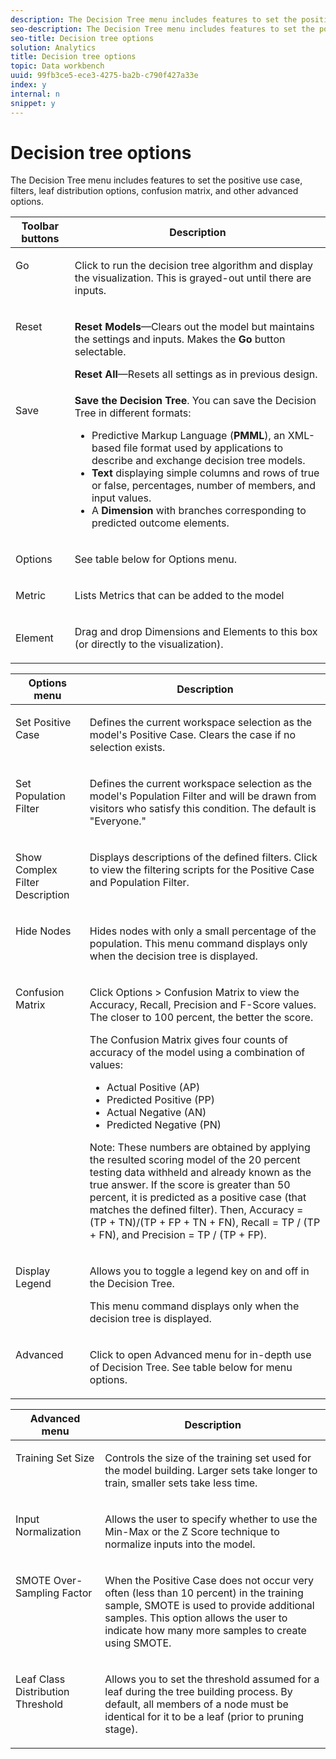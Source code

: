 ```yaml
---
description: The Decision Tree menu includes features to set the positive use case, filters, leaf distribution options, confusion matrix, and other advanced options.
seo-description: The Decision Tree menu includes features to set the positive use case, filters, leaf distribution options, confusion matrix, and other advanced options.
seo-title: Decision tree options
solution: Analytics
title: Decision tree options
topic: Data workbench
uuid: 99fb3ce5-ece3-4275-ba2b-c790f427a33e
index: y
internal: n
snippet: y
---
```


# Decision tree options

The Decision Tree menu includes features to set the positive use case, filters, leaf distribution options, confusion matrix, and other advanced options.

<table id="table_0CBCCB0856E2469EBE8846B413CAB114"> 
 <thead> 
  <tr> 
   <th colname="col1" class="entry"> Toolbar buttons </th> 
   <th colname="col2" class="entry"> Description </th> 
  </tr> 
 </thead>
 <tbody> 
  <tr> 
   <td colname="col1" valign="top"> <p>Go </p> </td> 
   <td colname="col2" valign="top"> <p>Click to run the decision tree algorithm and display the visualization. This is grayed-out until there are inputs. </p> </td> 
  </tr> 
  <tr> 
   <td colname="col1" valign="top"> <p>Reset </p> </td> 
   <td colname="col2" valign="top"> <p> <b>Reset Models</b>—Clears out the model but maintains the settings and inputs. Makes the <b>Go</b> button selectable. </p> <p> <b>Reset All</b>—Resets all settings as in previous design. </p> </td> 
  </tr> 
  <tr> 
   <td colname="col1" valign="top"> <p>Save </p> </td> 
   <td colname="col2" valign="top"> <b>Save the Decision Tree</b>. You can save the Decision Tree in different formats: 
    <ul id="ul_F7C7836C06D64912893113E8EEA05704"> 
     <li id="li_D2D8451A679243F1BC67C3B80CA5F83F">Predictive Markup Language (<b>PMML</b>), an XML-based file format used by applications to describe and exchange decision tree models. </li> 
     <li id="li_88C4B3E050CA4EFC9B7FA8BD446A9C55"><b>Text</b> displaying simple columns and rows of true or false, percentages, number of members, and input values. </li> 
     <li id="li_3F871B88F3FA41E9B95EFF5A181E3D57">A <b>Dimension</b> with branches corresponding to predicted outcome elements. </li> 
    </ul> </td> 
  </tr> 
  <tr> 
   <td colname="col1"> <p>Options </p> </td> 
   <td colname="col2"> <p>See table below for Options menu. </p> </td> 
  </tr> 
  <tr> 
   <td colname="col1"> <p>Metric </p> </td> 
   <td colname="col2"> <p>Lists Metrics that can be added to the model </p> </td> 
  </tr> 
  <tr> 
   <td colname="col1"> <p>Element </p> </td> 
   <td colname="col2"> <p>Drag and drop Dimensions and Elements to this box (or directly to the visualization). </p> </td> 
  </tr> 
 </tbody> 
</table>

<table id="table_24D84440D0354C70928E8927624DB255"> 
 <thead> 
  <tr> 
   <th colname="col1" class="entry"> Options menu </th> 
   <th colname="col2" class="entry"> Description </th> 
  </tr> 
 </thead>
 <tbody> 
  <tr> 
   <td colname="col1" valign="top"> <p>Set Positive Case </p> </td> 
   <td colname="col2" valign="top"> <p>Defines the current workspace selection as the model's Positive Case. Clears the case if no selection exists. </p> </td> 
  </tr> 
  <tr> 
   <td colname="col1" valign="top"> <p>Set Population Filter </p> </td> 
   <td colname="col2" valign="top"> <p>Defines the current workspace selection as the model's Population Filter and will be drawn from visitors who satisfy this condition. The default is "Everyone." </p> </td> 
  </tr> 
  <tr> 
   <td colname="col1" valign="top"> <p>Show Complex Filter Description </p> </td> 
   <td colname="col2" valign="top"> <p>Displays descriptions of the defined filters. Click to view the filtering scripts for the Positive Case and Population Filter. </p> </td> 
  </tr> 
  <tr> 
   <td colname="col1" valign="top"> <p>Hide Nodes </p> </td> 
   <td colname="col2" valign="top"> <p>Hides nodes with only a small percentage of the population. This menu command displays only when the decision tree is displayed. </p> </td> 
  </tr> 
  <tr> 
   <td colname="col1" valign="top"> <p>Confusion Matrix </p> </td> 
   <td colname="col2" valign="top"> <p>Click <span class="uicontrol"> Options</span> &gt; <span class="uicontrol"> Confusion Matrix</span> to view the Accuracy, Recall, Precision and F-Score values. The closer to 100 percent, the better the score. </p> <p>The Confusion Matrix gives four counts of accuracy of the model using a combination of values: 
     <ul id="ul_D9D512F5D74B44BDBD27B1912DF4CB02"> 
      <li id="li_28C541DF1CB543FEAF2D13C2F329DB52">Actual Positive (AP) </li> 
      <li id="li_56233006A1544D95A72CE096CA55C1E6">Predicted Positive (PP) </li> 
      <li id="li_375FB2D6A0A3418A9AD377C9EBB65386">Actual Negative (AN) </li> 
      <li id="li_07A5D23A36BA4D448C25C1414836EB8E">Predicted Negative (PN) </li> 
     </ul> </p> <p> <p>Note:  These numbers are obtained by applying the resulted scoring model of the 20 percent testing data withheld and already known as the true answer. If the score is greater than 50 percent, it is predicted as a positive case (that matches the defined filter). Then, Accuracy = (TP + TN)/(TP + FP + TN + FN), Recall = TP / (TP + FN), and Precision = TP / (TP + FP). </p> </p> </td> 
  </tr> 
  <tr> 
   <td colname="col1" valign="top"> <p>Display Legend </p> </td> 
   <td colname="col2" valign="top"> <p>Allows you to toggle a legend key on and off in the Decision Tree. </p> <p style="text-align: center;"><img href="assets/decison_tree_legend.png" align="left" placement="break" id="image_D5B9415A48C04619955BD96970F720A1" /> </p> <p>This menu command displays only when the decision tree is displayed. </p> </td> 
  </tr> 
  <tr> 
   <td colname="col1" valign="top"> <p>Advanced </p> </td> 
   <td colname="col2" valign="top"> <p>Click to open Advanced menu for in-depth use of Decision Tree. See table below for menu options. </p> </td> 
  </tr> 
 </tbody> 
</table>

<table id="table_91E4A74BFB224ABD889147324AC2910F"> 
 <thead> 
  <tr> 
   <th colname="col1" class="entry"> Advanced menu </th> 
   <th colname="col2" class="entry"> Description </th> 
  </tr> 
 </thead>
 <tbody> 
  <tr> 
   <td colname="col1" valign="top"> <p>Training Set Size </p> </td> 
   <td colname="col2" valign="top"> <p>Controls the size of the training set used for the model building. Larger sets take longer to train, smaller sets take less time. </p> </td> 
  </tr> 
  <tr> 
   <td colname="col1" valign="top"> <p>Input Normalization </p> </td> 
   <td colname="col2" valign="top"> <p> Allows the user to specify whether to use the Min-Max or the Z Score technique to normalize inputs into the model. </p> </td> 
  </tr> 
  <tr> 
   <td colname="col1" valign="top"> <p>SMOTE Over-Sampling Factor </p> </td> 
   <td colname="col2" valign="top"> <p>When the Positive Case does not occur very often (less than 10 percent) in the training sample, SMOTE is used to provide additional samples. This option allows the user to indicate how many more samples to create using SMOTE. </p> </td> 
  </tr> 
  <tr> 
   <td colname="col1" valign="top"> <p>Leaf Class Distribution Threshold </p> </td> 
   <td colname="col2" valign="top"> <p>Allows you to set the threshold assumed for a leaf during the tree building process. By default, all members of a node must be identical for it to be a leaf (prior to pruning stage). </p> </td> 
  </tr> 
 </tbody> 
</table>

